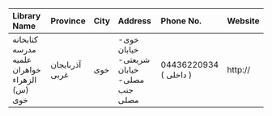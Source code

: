 | Library Name                                 | Province       | City   | Address                                                                | Phone No.              | Website   |
|:---------------------------------------------|:---------------|:-------|:-----------------------------------------------------------------------|:-----------------------|:----------|
| کتابخانه مدرسه علمیه خواهران الزهراء (س) خوی | آذربایجان غربی | خوی    | خوی- خیابان شریعتی- خیابان مصلی- جنب مصلی                              | 04436220934 ( داخلی  ) | http://   |